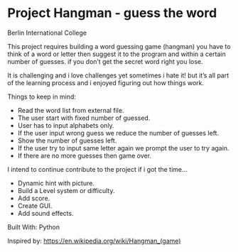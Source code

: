# Project Hangman - guess the word
Berlin International College

This project requires building a word guessing game (hangman) you have to think of a word or letter then suggest it to the program and within a certain number of guesses. if you don’t get the secret word right you lose.

It is challenging and i love challenges yet sometimes i hate it! but it’s all part of the learning process and i enjoyed figuring out how things work.


Things to keep in mind:
- Read the word list from external file.
- The user start with fixed number of guessed.
- User has to input alphabets only.
- If the user input wrong guess we reduce the number of guesses left. 
- Show the number of guesses left.
- If the user try to input same letter again we prompt the user to try again. 
- If there are no more guesses then game over.


I intend to continue contribute to the project if i got the time…
- Dynamic hint with picture.
- Build a Level system or difficulty. 
- Add score.
- Create GUI. 
- Add sound effects. 

Built With:
Python

Inspired by:
https://en.wikipedia.org/wiki/Hangman_(game) 
